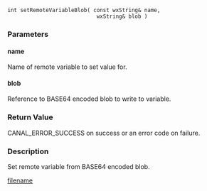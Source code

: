 



```clike
int setRemoteVariableBlob( const wxString& name, 
                            wxString& blob )
```

### Parameters

#### name
Name of remote variable to set value for.

#### blob
Reference to BASE64 encoded blob to write to variable.

### Return Value
CANAL_ERROR_SUCCESS on success or an error code on failure. 

### Description
Set remote variable from BASE64 encoded blob. 



[filename](./bottom_copyright.md ':include')